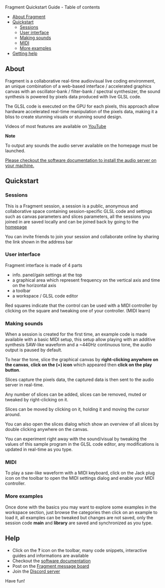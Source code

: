 Fragment Quickstart Guide - Table of contents
   * [About Fragment](#about)
   * [Quickstart](#quickstart)
      * [Sessions](#sessions)
      * [User interface](#userinterface)
      * [Making sounds](#makingsounds)
      * [MIDI](#midi)
      * [More examples](#moreexamples)
   * [Getting help](#help)

## About

Fragment is a collaborative real-time audiovisual live coding environment, an unique combination of a web-based interface / accelerated graphics canvas with an oscillator-bank / filter-bank / spectral synthesizer, the sound synthesis is powered by pixels data produced with live GLSL code.

The GLSL code is executed on the GPU for each pixels, this approach allow hardware accelerated real-time manipulation of the pixels data, making it a bliss to create stunning visuals or stunning sound design.

Videos of most features are available on [YouTube](https://www.youtube.com/c/FragmentSynthesizer)

**Note**

To output any sounds the audio server available on the homepage must be launched.

[Please checkout the software documentation to install the audio server on your machine.](https://www.fsynth.com/documentation/getting_started/)

## Quickstart

### Sessions

This is a Fragment session, a session is a public, anonymous and collaborative space containing session-specific GLSL code and settings such as canvas parameters and slices parameters, all the sessions you joined in are saved locally and can be joined back by going to the [homepage](https://www.fsynth.com)

You can invite friends to join your session and collaborate online by sharing the link shown in the address bar

### User interface

Fragment interface is made of 4 parts

- info. panel/gain settings at the top
- a graphical area which represent frequency on the vertical axis and time on the horizontal axis
- a toolbar
- a workspace / GLSL code editor

Red squares indicate that the control can be used with a MIDI controller by clicking on the square and tweaking one of your controller. (MIDI learn)

### Making sounds

When a session is created for the first time, an example code is made available with a basic MIDI setup, this setup allow playing with an additive synthesis SAW-like waveform and a ~440Hz continuous tone, the audio output is paused by default.

To hear the tone, slice the graphical canvas by **right-clicking anywhere on the canvas**, **click on the (+) icon** which appeared then **click on the play button**.

Slices capture the pixels data, the captured data is then sent to the audio server in real-time.

Any number of slices can be added, slices can be removed, muted or tweaked by right-clicking on it.

Slices can be moved by clicking on it, holding it and moving the cursor around.

You can also open the slices dialog which show an overview of all slices by double clicking anywhere on the canvas.

You can experiment right away with the sound/visual by tweaking the values of this sample program in the GLSL code editor, any modifications is updated in real-time as you type.

### MIDI

To play a saw-like waveform with a MIDI keyboard, click on the Jack plug icon on the toolbar to open the MIDI settings dialog and enable your MIDI controller.

### More examples

Once done with the basics you may want to explore some examples in the workspace section, just browse the categories then click on an example to load it, all examples can be tweaked but changes are not saved, only the session code **main** and **library** are saved and synchronized as you type.

## Help

- Click on the **?** icon on the toolbar, many code snippets, interactive guides and informations are available
- Checkout the [software documentation](https://www.fsynth.com/documentation)
- Post on the [Fragment message board](https://quiet.fsynth.com)
- Join the [Discord server](https://discord.gg/CQ3zqpd)

Have fun!